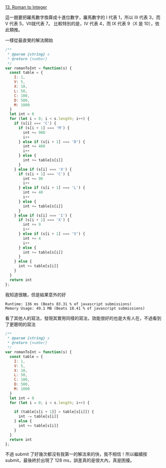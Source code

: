[13. Roman to Integer](https://leetcode.com/problems/roman-to-integer/)

這一題要把羅馬數字換算成十進位數字，羅馬數字的 I 代表 1，所以 III 代表 3，而 V 代表 5，VII就代表 7。
比較特別的是，IV 代表 4，而 IX 代表 9（X 是 10），依此類推。

一樣從最直覺的解法開始

```javascript
/**
 * @param {string} s
 * @return {number}
 */
var romanToInt = function(s) {
  const table = {
    I: 1,
    V: 5,
    X: 10,
    L: 50,
    C: 100,
    D: 500,
    M: 1000
  }
  let int = 0
  for (let i = 0; i < s.length; i++) {
    if (s[i] === 'C') {
      if (s[i + 1] === 'M') {
        int += 900
        i++
      } else if (s[i + 1] === 'D') {
        int += 400
        i++
      } else {
        int += table[s[i]]
      }
    } else if (s[i] === 'X') {
      if (s[i + 1] === 'C') {
        int += 90
        i++
      } else if (s[i + 1] === 'L') {
        int += 40
        i++
      } else {
        int += table[s[i]]
      }
    } else if (s[i] === 'I') {
      if (s[i + 1] === 'X') {
        int += 9
        i++
      } else if (s[i + 1] === 'V') {
        int += 4
        i++
      } else {
        int += table[s[i]]
      }
    } else {
      int += table[s[i]]
    }
  }
  return int
};
```

我知道很醜，但是結果意外的好

```
Runtime: 136 ms (Beats 83.31 % of javascript submissions)
Memory Usage: 49.1 MB (Beats 18.41 % of javascript submissions)
```

看了其他人的寫法，發現其實用同樣的寫法，效能很好的也是大有人在，不過看到了更聰明的寫法

```javascript
/**
 * @param {string} s
 * @return {number}
 */
var romanToInt = function(s) {
  const table = {
    I: 1,
    V: 5,
    X: 10,
    L: 50,
    C: 100,
    D: 500,
    M: 1000
  }
  let int = 0
  for (let i = 0; i < s.length; i++) {
    
    if (table[s[i + 1]] > table[s[i]]) {
      int -= table[s[i]]
    } else {
      int += table[s[i]]
    }
  }
  return int
};
```

不過 submit 了好幾次都沒有我第一的解法來的快，我不相信！所以繼續按 submit，最後終於出現了 128 ms，誤差真的是很大內，真是困擾。